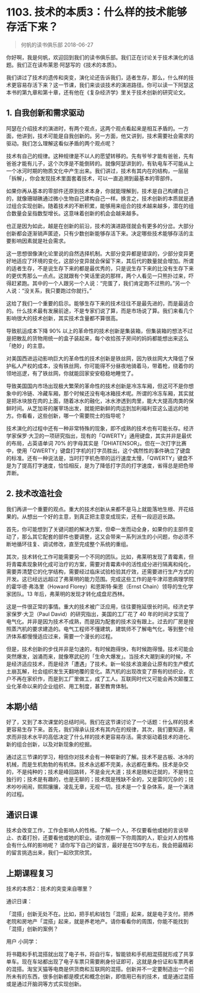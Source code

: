 # 1103. 技术的本质3：什么样的技术能够存活下来？
> 何帆的读书俱乐部
2018-06-27

你好啊，我是何帆，欢迎回到我们的读书俱乐部。我们正在讨论关于技术演化的话题。我们正在读布莱恩·阿瑟写的《技术的本质》。

我们讲过了技术的遗传和突变，演化论还告诉我们，适者生存，那么，什么样的技术更容易存活下来？这一节课，我们来谈谈技术的演进路径。你可以读一下阿瑟这本书的第九章和第十章，还有他在《复杂经济学》里关于技术创新的研究论文。

## 1. 自我创新和需求驱动
阿瑟在介绍技术的演进时，有两个观点，这两个观点看起来是相互矛盾的。一方面，他讲到，技术可能是自我创新的。另一方面，他又讲到，技术需要社会需求的驱动。我们怎么理解这看似矛盾的两个观点呢？

技术有自己的规律。这种规律是不以人的愿望转移的。先有爷爷才能有爸爸，先有爸爸才能有儿子，这个次序是不能倒转的。就像阿瑟讲到的，有轨电车不可能从上一个冰河时期的物质文化中产生出来。我们讲过，技术有其内在的结构，一层层「拆解」，你会发现技术里面套着技术，可以一直追溯到最基本的零部件。

如果你再从基本的零部件还原到技术本身，你就能理解到，技术是自己构建自己的，就像珊瑚礁通过微小生物自己建构自己一样。换言之，技术创新的本质就是通过组合实现创新。随着技术的不断积累，能够用来组合的技术越来越多，潜在的组合数量会呈指数型增长。这意味着创新的机会会越来越多。

也正是因为如此，越是在创新的前沿，技术的演进路径就会有更多的分岔。大部分创新都会逐渐销声匿迹，只有少数创新能够存活下来。决定哪些技术能够存活的主要影响因素就是社会需求。

这一思想很像演化论里说的自然选择机制。大部分变异都是错误的，少部分变异更好地适应了环境的变化，这部分变异就会保留下来，其后代的数量就会增加。所谓的适者生存，不是说生存下来的都是最优秀的，只是说生存下来的比没有生存下来的更优秀那么一点点。这就跟有个笑话里说的那样，两个人看见一只熊扑过来，吓得赶紧跑。其中的一个人跟另一个人说：“完蛋了，我们肯定跑不过熊的。”另一个人说：“没关系，我只要跑过你就行。”

这给了我们一个重要的启示。能够生存下来的技术往往不是最先进的，而是最适合的。什么技术最有发展前途，不是专家们说了算，而是市场说了算。我们来看几个影响很大的技术创新，其实技术含量都不算很高。

导致航运成本下降 90% 以上的革命性的技术创新是集装箱，但集装箱的想法不过是把散乱的货物用统一的盒子装起来，每个收拾孩子房间的妈妈都能想出来这么「绝妙」的主意。

对美国西进运动影响巨大的革命性的技术创新是铁丝网，因为铁丝网大大降低了保护私人产权的成本，没有铁丝网，你可能得不分昼夜地骑着马，带着枪，绕着你的领地巡逻，有了铁丝网，你就能回家安安稳稳地睡觉了。

导致美国国内市场出现极大繁荣的革命性的技术创新是冷冻车厢，但这可不是你想象中的冷链、冷藏车厢，那个时候还没有电冰箱技术呢。所谓的冷冻车厢，其实就是把冰块放在肉的上面，随着冰水的融化，冰水渗透到肉里，能大大提高肉类的保鲜时间。从芝加哥的屠宰场出发，就能把新鲜的肉运到加利福利亚这么遥远的地方。你看看，这些创新，哪一个需要院士的指导呢？

技术演化的过程中还有一种非常特殊的现象，即不成熟的技术也有可能长存。经济学家保罗·大卫的一项研究指出，现有的「QWERTY」通用键盘，其实并非是最优的布局，占英语单词 70% 的字母其实是「DHIATENSOR」。但在一次打字比赛中，使用「QWERTY」键盘打字机的打字员胜出，这个偶然性的事件确立了键盘的标准。还有一种说法是，当时打字机色带的运行速度太慢，「QWERTY」键盘不是为了提高打字速度，恰恰相反，是为了降低打字员的打字速度，省得总是把色带弄断。

## 2. 技术改造社会
我们再讲一个重要的观点。重大的技术创新从来都不是马上就能落地生根、开花结果的。从想出一个好的主意，到真正把主意变成现实，还有一段迢迢长路。

首先，你可能想到了关键问题的解决方案，但牵一发而动全身，如果你的主部件变动了，那么其它配套的部件也要调整，这又会带来一系列派生的小问题，你必须不断地循环往复、调试修改，直至完成整个系统的重组。

其次，技术转化工作可能需要另一个不同的团队。比如，弗莱明发现了青霉素，但将青霉素现象转化成可治疗的方案，需要对青霉素中的活性成分进行隔离和纯化，需要弄清楚它的化学结构，需要经过临床试验检验其疗效，还需要进行生产方式的开发。这已经远远超过了弗莱明的能力范围。完成这些工作的是牛津邓恩病理学院的霍华德·弗洛里（Howard Florey）和恩斯特·柴恩（Ernst Chain）领导的生化学家团队。13 年后，弗莱明的发现才转化成盘尼西林。

这是一件很正常的事情。重大的技术被广泛应用，往往要拖延很长时间。经济史学家保罗·大卫（Paul David）的研究指出，美国的工厂花了 40 年的时间才实现了电气化。并非是因为技术不成熟，而是因为配套的技术没有跟上。过去的厂房是按照蒸汽机的要求建造的。电气工程师不懂建筑，建筑师不了解电气化，等到整个经济体系都慢慢适应过来，需要一个漫长的过程。

但是，技术创新的步伐并非是匀速的，有时候跑得快，有时候跑得慢。技术可能会突然爆发，汹涌而来，就像寒武纪的「生命大爆发」。当技术大潮到来的时候，不是经济适应技术，而是经济「遭遇」了技术。新一轮技术浪潮会让原有的生产模式土崩瓦解，社会组织发生天翻地覆的变化。蒸汽机的出现改变了原有的纺织业，农户不再在家织作，而是到工厂里做工，成了工人。互联网时代又可能会再次颠覆工业化革命以来的企业组织、用工制度，甚至教育体制。

## 本期小结
好了，又到了本次课堂的总结时间。我们在这节课讨论了一个话题：什么样的技术更容易生存下来。首先，我们得承认技术有其内在的规律，其次，我们要知道，需求而非技术水平的高低决定了什么样的技术更容易存活。需求驱动着技术的进化、新的组合创新，以及对新现象的挖掘。

通过这三节课的学习，相信你对技术会有一种崭新的了解。技术不是古板、冰冷的机械，而是生机勃勃的有机体。技术永远都不完美，永远都在重构。技术是杂交的，不是纯种的；技术是峰回路转，不是金光大道；技术是随和迁就的，不是特立独行的；技术是有趣的，也是无聊的；技术既是残缺不全的，又是雷同冗杂的；技术吵吵闹闹，熙熙攘攘，凌乱无章，无视一切。技术是一个复杂体系，是一个演进的过程。

## 通识日课
技术会改变工作，工作会影响人的性格。了解一个人，不仅要看他或她的言谈举止、衣着打扮，还要看他或她的职业。请你观察一下你周围的人，职业对人的性格会有什么样的影响呢？
请你写下自己的留言，最好是在150字左右，我会把最精彩的留言挑选出来，我们一起欣赏欣赏。

## 上期课程复习
技术的本质2：技术的突变来自哪里？

通识日课：

「混搭」创新无处不在。比如，把手机和钱包「混搭」起来，就是电子支付。把养老院和房地产「混搭」起来，就是养老地产。请你看看你的周围，你能不能找到「混搭」创新的案例？

用户 小同学：

将书籍和手机混搭就出现了电子书，将自行车，智能锁和手机相混搭就形成了共享单车。现在车站都出现了电子车票只需要刷身份证即可，这就是身份证和车票两者的混搭。淘宝天猫等电商是供货商和互联网的混搭。创新并不一定要制造出一个前所未有的东西，很多创新都是模式和概念创新，即借用已有的技术，或是通过混搭或是通过开脑洞等方式实现创新。



